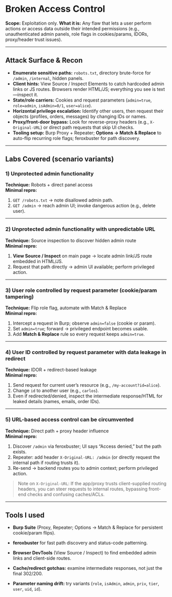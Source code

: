 # Broken Access Control 

**Scope:** Exploitation only. 
**What it is:** Any flaw that lets a user perform actions or access data outside their intended permissions (e.g., unauthenticated admin panels, role flags in cookies/params, IDORs, proxy/header trust issues).

---

## Attack Surface & Recon 
- **Enumerate sensitive paths:** `robots.txt`, directory brute-force for `/admin`, `/internal`, hidden panels.  
- **Client hints:** View Source / Inspect Elements to catch hardcoded admin links or JS routes. Browsers render HTML/JS; everything you see is text—inspect it.  
- **State/role carriers:** Cookies and request parameters (`admin=true`, `role=admin`, `isAdmin=0/1`, `user=alice`).  
- **Horizontal privilege escalation:** Identify other users, then request their objects (profiles, orders, messages) by changing IDs or names.  
- **Proxy/front-door bypass:** Look for reverse-proxy headers (e.g., `X-Original-URL`) or direct path requests that skip UI checks.
- **Tooling setup:** Burp Proxy + Repeater; **Options → Match & Replace** to auto-flip recurring role flags; feroxbuster for path discovery.

---

## Labs Covered (scenario variants)

### 1) Unprotected admin functionality
**Technique:** Robots + direct panel access  
**Minimal repro:**
1. `GET /robots.txt` → note disallowed admin path.  
2. `GET /admin` → reach admin UI; invoke dangerous action (e.g., delete user).  


---

### 2) Unprotected admin functionality with unpredictable URL
**Technique:** Source inspection to discover hidden admin route  
**Minimal repro:**
1. **View Source / Inspect** on main page → locate admin link/JS route embedded in HTML/JS.  
2. Request that path directly → admin UI available; perform privileged action.  


---

### 3) User role controlled by request parameter (cookie/param tampering)
**Technique:** Flip role flag, automate with Match & Replace  
**Minimal repro:**
1. Intercept a request in Burp; observe `admin=false` (cookie or param).  
2. Set `admin=true`; forward → privileged endpoint becomes usable.  
3. Add **Match & Replace** rule so every request keeps `admin=true`.  


---

### 4) User ID controlled by request parameter with data leakage in redirect
**Technique:** IDOR + redirect-based leakage  
**Minimal repro:**
1. Send request for current user’s resource (e.g., `/my-account?id=alice`).  
2. Change `id` to another user (e.g., `carlos`).  
3. Even if redirected/denied, inspect the intermediate response/HTML for leaked details (names, emails, order IDs).  


---

### 5) URL-based access control can be circumvented
**Technique:** Direct path + proxy header influence  
**Minimal repro:**
1. Discover `/admin` via feroxbuster; UI says “Access denied,” but the path exists.  
2. Repeater: add header `X-Original-URL: /admin` (or directly request the internal path if routing trusts it).  
3. Re-send → backend routes you to admin context; perform privileged action.  


> Note on `X-Original-URL`: If the app/proxy trusts client-supplied routing headers, you can steer requests to internal routes, bypassing front-end checks and confusing caches/ACLs.

---

## Tools I used
- **Burp Suite** (Proxy, Repeater; Options → Match & Replace for persistent cookie/param flips).  
- **feroxbuster** for fast path discovery and status-code patterning.  
- **Browser DevTools** (View Source / Inspect) to find embedded admin links and client-side routes.


- **Cache/redirect gotchas:** examine intermediate responses, not just the final 302/200.  
- **Parameter naming drift:** try variants (`role`, `isAdmin`, `admin`, `priv`, `tier`, `user`, `uid`, `id`).
